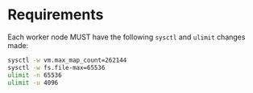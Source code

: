 # Requirements

Each worker node MUST have the following `sysctl` and `ulimit` changes made:

```bash
sysctl -w vm.max_map_count=262144
sysctl -w fs.file-max=65536
ulimit -n 65536
ulimit -u 4096
```
